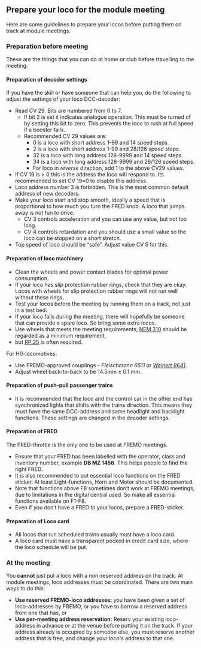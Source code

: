 ﻿## Prepare your loco for the module meeting
Here are some guidelines to prepare your locos before putting them on track
at module meetings.

### Preparation before meeting
These are the things that you can do at home or club before travelling to the meeting.
 
#### Preparation of decoder settings
If you have the skill or have someone that can help you, do the following to adjust the settings of your loco DCC-decoder:
- Read CV 29. Bits are numbered from 0 to 7. 
  - If bit 2 is set it indicates analogue operation. This must be turned of by setting this bit to zero. This prevents the loco to rush at full speed if a booster fails.
  - Recommended CV 29 values are:
	- 0 is a loco with short address 1-99 and 14 speed steps.
	- 2 is a loco with short address 1-99 and 28/126 speed steps.
	- 32 is a loco with long address 128-9999 and 14 speed steps.
	- 34 is a loco with long address 128-9999 and 28/126 speed steps.
	- For loco in *reverse* direction, add 1 to the above CV29 values.
- If CV 19 is > 0 this is the address the loco will respond to. Its recommended to set CV 19=0 to disable this address.
- Loco address number 3 is forbidden. This is the most common default address of new decoders.
- Make your loco start and stop smooth, ideally a speed that is proportional to how much you turn the FRED knob. 
A loco that jumps away is not fun to drive.
  - CV 3 controls acceleration and you can use any value, but not too long.
  - CV 4 controls retardation and you should use a small value so the loco can be stopped on a short stretch.
- Top speed of loco should be “safe”. Adjust value CV 5 for this. 

#### Preparation of loco machinery
- Clean the wheels and power contact blades for optimal power consumption. 
- If your loco has slip protection rubber rings, check that they are okay. Locos with wheels for slip protection rubber rings will not run well without these rings.
- Test your locos before the meeting by running them on a track, not just in a test bed.
- If your loco fails during the meeting, there will hopefully be someone that can provide a spare loco. So bring some extra locos.
- Use wheels that meets the meeting requirements, [NEM 310](https://www.morop.eu/images/NEM_register/NEM_E/nem310_en_2009_20111116.pdf) should be regarded as a minimum requirement,
- but [RP 25](https://www.nmra.org/sites/default/files/standards/sandrp/pdf/RP-25%202009.07.pdf) is often required.
 
For H0-locomotives:
- Use FREMO-approved couplings - *Fleischmann 6511* or [*Weinert 8641*](https://weinert-modellbau.de/shop/weinert-modellbau-h0/bauteile-h0/grosspackung-kupplungen-zum-einsetzen-in-die-pufferbohle-detail).
- Adjust wheel back-to-back to be 14.5mm ± 0.1 mm. 

#### Preparation of push-pull passenger trains
- It is recommended that the loco and the control car in the other end has synchronized lights that shifts with the trains direction. 
This means they must have the same DCC-address and same headlight and backlight functions. These settings are changed in the decoder settings.

#### Preparation of FRED
The FRED-throttle is the only one to be used at FREMO meetings. 
- Ensure that your FRED has been labelled with the operator, class and inventory number, example **DB MZ 1456**. This helps people to find the right FRED.
- It is also recommended to put essential loco functions on the FRED sticker. At least Light-functions, Horn and Motor should be documented. 
- Note that functions above F8 sometimes don’t work at FREMO meetings, due to limitations in the digital central used. So make all essential functions available on F1-F8.
- Even if you don’t have a FRED to your locos, prepare a FRED-sticker.

#### Preparation of Loco card
- All locos that run scheduled trains usually must have a loco card. 
- A loco card must have a transparent pocked in credit card size, where the loco schedule will be put.

### At the meeting
You **cannot** just put a loco with a non-reserved address on the track.
At module meetings, loco addresses must be coordinated. There are two main ways to do this:
- **Use reserved FREMO-loco addresses:** you have been given a set of loco-addresses by FREMO, or you have to borrow a reserved address from one that has, or
- **Use per-meeting address reservation:** Reserv your existing loco-address in advance or at the venue before putting it on the track. 
If your address already is occupied by someobe else, you must reserve another address that is free, and change your loco's address to that one.
